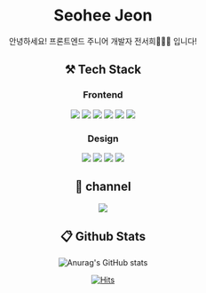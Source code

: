 <div align="center">
<h1>Seohee Jeon</h1>
안녕하세요! 프론트엔드 주니어 개발자 전서희👩🏻‍💻 입니다!

## ⚒️ Tech Stack
### Frontend
<img src="https://img.shields.io/badge/HTML-E34F26?style=flat-square&logo=HTML5&logoColor=white"/> <img src="https://img.shields.io/badge/CSS-1572B6?style=flat-square&logo=CSS3&logoColor=white"/> <img src="https://img.shields.io/badge/TailWindCSS-blue?style=flat-square&logo=TailWindCSS&logoColor=white"/> <img src="https://img.shields.io/badge/Sass-hotpink?style=flat-square&logo=Sass&logoColor=white"/> <img src="https://img.shields.io/badge/JavaScript-F4DE50?style=flat-square&logo=JavaScript&logoColor=white"/> <img src="https://img.shields.io/badge/React-61DAFB?style=flat-square&logo=React&logoColor=white"/>
<br>

### Design
<img src="https://img.shields.io/badge/Figma-ff69b4?style=flat-square&logo=Figma&logoColor=white"/> <img src="https://img.shields.io/badge/Sketch-F7D454?style=flat-square&logo=Sketch&logoColor=white"/> <img src="https://img.shields.io/badge/ProtoPie-EC635B?style=flat-square&logo=ProtoPie&logoColor=white"/> <img src="https://img.shields.io/badge/Adobe Photoshop-blue?style=flat-square&logo=Adobe Photoshop&logoColor=white"/>

## 📲 channel
<a href="https://velog.io/@jeon0768" target="_blank"><img src="https://img.shields.io/badge/velog-54B489?style=flat-square&logo=velog&logoColor=white"/></a>

## 📋 Github Stats
![Anurag's GitHub stats](https://github-readme-stats.vercel.app/api?username=SeoHee3478&show_icons=true&theme=radical)

[![Hits](https://hits.seeyoufarm.com/api/count/incr/badge.svg?url=https%3A%2F%2Fgithub.com%2FSeoHee3478%2Fhit-counter&count_bg=%2379C83D&title_bg=%23555555&icon=&icon_color=%23E7E7E7&title=hits&edge_flat=false)](https://hits.seeyoufarm.com)
</div>


<!--
**SeoHee3478/SeoHee3478** is a ✨ _special_ ✨ repository because its `README.md` (this file) appears on your GitHub profile.

Here are some ideas to get you started:

- 🔭 I’m currently working on ...
- 🌱 I’m currently learning ...
- 👯 I’m looking to collaborate on ...
- 🤔 I’m looking for help with ...
- 💬 Ask me about ...
- 📫 How to reach me: ...
- 😄 Pronouns: ...
- ⚡ Fun fact: ...
-->
